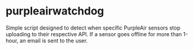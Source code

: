 # purpleairwatchdog
Simple script designed to detect when specific PurpleAir sensors stop uploading to their respective API. If a sensor goes offline for more than 1-hour, an email is sent to the user. 
